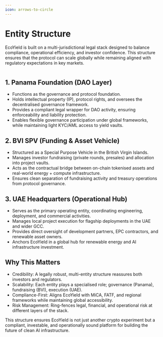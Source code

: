 ```yaml
---
icon: arrows-to-circle
---
```


# Entity Structure

EcoYield is built on a multi-jurisdictional legal stack designed to balance compliance, operational efficiency, and investor confidence. This structure ensures that the protocol can scale globally while remaining aligned with regulatory expectations in key markets.

<figure><img src="../.gitbook/assets/Legal%20Entity.png" alt=""><figcaption></figcaption></figure>

## 1. Panama Foundation (DAO Layer)

* Functions as the governance and protocol foundation.
* Holds intellectual property (IP), protocol rights, and oversees the decentralised governance framework.
* Provides a compliant legal wrapper for DAO activity, ensuring enforceability and liability protection.
* Enables flexible governance participation under global frameworks, while maintaining light KYC/AML access to yield vaults.

## 2. BVI SPV (Funding & Asset Vehicle)

* Structured as a Special Purpose Vehicle in the British Virgin Islands.
* Manages investor fundraising (private rounds, presales) and allocation into project vaults.
* Acts as the contractual bridge between on-chain tokenised assets and real-world energy + compute infrastructure.
* Ensures clean separation of fundraising activity and treasury operations from protocol governance.

## 3. UAE Headquarters (Operational Hub)

* Serves as the primary operating entity, coordinating engineering, deployment, and commercial activities.
* Manages local project execution for flagship deployments in the UAE and wider GCC.
* Provides direct oversight of development partners, EPC contractors, and renewable asset owners.
* Anchors EcoYield in a global hub for renewable energy and AI infrastructure investment.

## Why This Matters

* Credibility: A legally robust, multi-entity structure reassures both investors and regulators.
* Scalability: Each entity plays a specialised role; governance (Panama), fundraising (BVI), execution (UAE).
* Compliance-First: Aligns EcoYield with MiCA, FATF, and regional frameworks while maintaining global accessibility.
* Risk Management: Ring-fences legal, financial, and operational risk at different layers of the stack.

This structure ensures EcoYield is not just another crypto experiment but a compliant, investable, and operationally sound platform for building the future of clean AI infrastructure.
